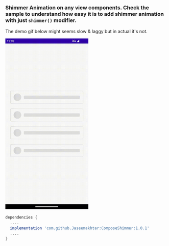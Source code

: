 ### Shimmer Animation on any view components. Check the sample to understand how easy it is to add shimmer animation with just `shimmer()` modifier.

The demo gif below might seems slow & laggy but in actual it's not.

<img src="https://raw.githubusercontent.com/Jaseemakhtar/ComposeShimmer/main/art/shimmer-demo.gif" width=260 />

```groovy
dependencies {
  ....
  implementation 'com.github.Jaseemakhtar:ComposeShimmer:1.0.1'
  ....
}
```
